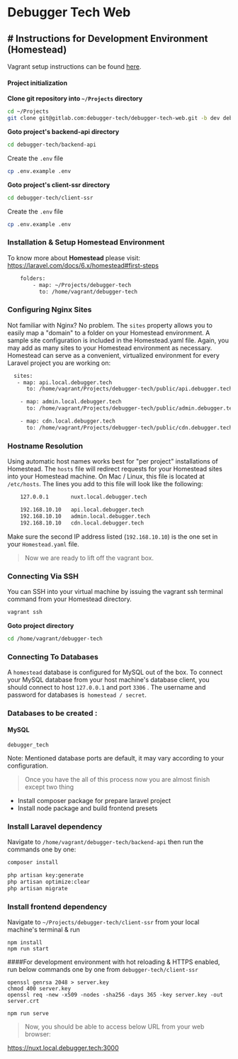 # Debugger Tech Web





## # Instructions for Development Environment (Homestead)

Vagrant setup instructions can be found [here](https://retail-confluence.apple.com/display/ART/Vagrant+Setup).


#### Project initialization

**Clone git repository into `~/Projects` directory**
```bash
cd ~/Projects
git clone git@gitlab.com:debugger-tech/debugger-tech-web.git -b dev debugger-tech
```
**Goto project's backend-api directory**
```bash
cd debugger-tech/backend-api
```

Create the ```.env``` file
```bash
cp .env.example .env 
```


**Goto project's client-ssr directory**
```bash
cd debugger-tech/client-ssr
```

Create the ```.env``` file
```bash
cp .env.example .env 
```

### Installation & Setup Homestead Environment

To know more about **Homestead** please visit:
https://laravel.com/docs/6.x/homestead#first-steps

```bash
    folders:
        - map: ~/Projects/debugger-tech
          to: /home/vagrant/debugger-tech
 ```

### Configuring Nginx Sites

Not familiar with Nginx? No problem. The ``sites`` property allows you to easily map a "domain" to a folder on your Homestead environment. A sample site configuration is included in the Homestead.yaml file. Again, you may add as many sites to your Homestead environment as necessary. Homestead can serve as a convenient, virtualized environment for every Laravel project you are working on:

```bash 
  sites:
   - map: api.local.debugger.tech
      to: /home/vagrant/Projects/debugger-tech/public/api.debugger.tech

    - map: admin.local.debugger.tech
      to: /home/vagrant/Projects/debugger-tech/public/admin.debugger.tech

    - map: cdn.local.debugger.tech
      to: /home/vagrant/Projects/debugger-tech/public/cdn.debugger.tech
```

### Hostname Resolution
Using automatic host names works best for "per project" installations of Homestead.
The ```hosts``` file will redirect requests for your Homestead sites into your Homestead machine. On Mac / Linux, this file is located at ``/etc/hosts``.
The lines you add to this file will look like the following:

```bash
    127.0.0.1       nuxt.local.debugger.tech

    192.168.10.10   api.local.debugger.tech
    192.168.10.10   admin.local.debugger.tech
    192.168.10.10   cdn.local.debugger.tech
```

Make sure the second IP address listed (``192.168.10.10``) is the one set in your ```Homestead.yaml``` file.
>Now we are ready to lift off the vagrant box.

### Connecting Via SSH
You can SSH into your virtual machine by issuing the vagrant ssh terminal command from your Homestead directory.

```bash
vagrant ssh
```

**Goto project directory**

```bash 
cd /home/vagrant/debugger-tech
```

### Connecting To Databases

A ```homestead``` database is configured for MySQL out of the box. To connect your MySQL database from your host machine's database client, you should connect to host ```127.0.0.1``` and port ```3306``` . The username and password for databases is``` homestead / secret```.

### Databases to be created :

#### MySQL
``debugger_tech``


Note: Mentioned database ports are default, it may vary according to your configuration.

>Once you have the all of this process now you are almost finish except two thing

- Install composer package for prepare laravel project
- Install node package and build frontend presets

### Install Laravel dependency
Navigate to ```/home/vagrant/debugger-tech/backend-api``` then run the commands one by one:
 ```bash
composer install

php artisan key:generate
php artisan optimize:clear
php artisan migrate
```

### Install frontend dependency

Navigate to ```~/Projects/debugger-tech/client-ssr``` from your local machine's terminal & run

```
npm install
npm run start
```

####For development environment with hot reloading & HTTPS enabled, run below commands one by one from ```debugger-tech/client-ssr```

```
openssl genrsa 2048 > server.key
chmod 400 server.key
openssl req -new -x509 -nodes -sha256 -days 365 -key server.key -out server.crt

npm run serve
```

>Now, you should be able to access below URL from your web browser:

https://nuxt.local.debugger.tech:3000
